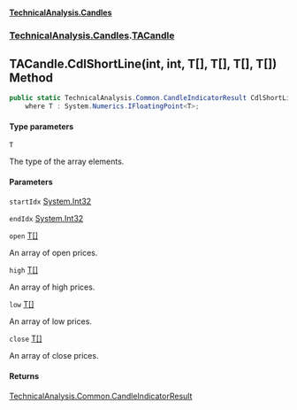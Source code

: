 #### [TechnicalAnalysis.Candles](TechnicalAnalysis.Candles.md 'TechnicalAnalysis.Candles')
### [TechnicalAnalysis.Candles](TechnicalAnalysis.Candles.md#TechnicalAnalysis.Candles 'TechnicalAnalysis.Candles').[TACandle](TACandle.md 'TechnicalAnalysis.Candles.TACandle')

## TACandle.CdlShortLine<T>(int, int, T[], T[], T[], T[]) Method

```csharp
public static TechnicalAnalysis.Common.CandleIndicatorResult CdlShortLine<T>(int startIdx, int endIdx, T[] open, T[] high, T[] low, T[] close)
    where T : System.Numerics.IFloatingPoint<T>;
```
#### Type parameters

<a name='TechnicalAnalysis.Candles.TACandle.CdlShortLine_T_(int,int,T[],T[],T[],T[]).T'></a>

`T`

The type of the array elements.
#### Parameters

<a name='TechnicalAnalysis.Candles.TACandle.CdlShortLine_T_(int,int,T[],T[],T[],T[]).startIdx'></a>

`startIdx` [System.Int32](https://docs.microsoft.com/en-us/dotnet/api/System.Int32 'System.Int32')

<a name='TechnicalAnalysis.Candles.TACandle.CdlShortLine_T_(int,int,T[],T[],T[],T[]).endIdx'></a>

`endIdx` [System.Int32](https://docs.microsoft.com/en-us/dotnet/api/System.Int32 'System.Int32')

<a name='TechnicalAnalysis.Candles.TACandle.CdlShortLine_T_(int,int,T[],T[],T[],T[]).open'></a>

`open` [T](TACandle.CdlShortLine_T_(int,int,T[],T[],T[],T[]).md#TechnicalAnalysis.Candles.TACandle.CdlShortLine_T_(int,int,T[],T[],T[],T[]).T 'TechnicalAnalysis.Candles.TACandle.CdlShortLine<T>(int, int, T[], T[], T[], T[]).T')[[]](https://docs.microsoft.com/en-us/dotnet/api/System.Array 'System.Array')

An array of open prices.

<a name='TechnicalAnalysis.Candles.TACandle.CdlShortLine_T_(int,int,T[],T[],T[],T[]).high'></a>

`high` [T](TACandle.CdlShortLine_T_(int,int,T[],T[],T[],T[]).md#TechnicalAnalysis.Candles.TACandle.CdlShortLine_T_(int,int,T[],T[],T[],T[]).T 'TechnicalAnalysis.Candles.TACandle.CdlShortLine<T>(int, int, T[], T[], T[], T[]).T')[[]](https://docs.microsoft.com/en-us/dotnet/api/System.Array 'System.Array')

An array of high prices.

<a name='TechnicalAnalysis.Candles.TACandle.CdlShortLine_T_(int,int,T[],T[],T[],T[]).low'></a>

`low` [T](TACandle.CdlShortLine_T_(int,int,T[],T[],T[],T[]).md#TechnicalAnalysis.Candles.TACandle.CdlShortLine_T_(int,int,T[],T[],T[],T[]).T 'TechnicalAnalysis.Candles.TACandle.CdlShortLine<T>(int, int, T[], T[], T[], T[]).T')[[]](https://docs.microsoft.com/en-us/dotnet/api/System.Array 'System.Array')

An array of low prices.

<a name='TechnicalAnalysis.Candles.TACandle.CdlShortLine_T_(int,int,T[],T[],T[],T[]).close'></a>

`close` [T](TACandle.CdlShortLine_T_(int,int,T[],T[],T[],T[]).md#TechnicalAnalysis.Candles.TACandle.CdlShortLine_T_(int,int,T[],T[],T[],T[]).T 'TechnicalAnalysis.Candles.TACandle.CdlShortLine<T>(int, int, T[], T[], T[], T[]).T')[[]](https://docs.microsoft.com/en-us/dotnet/api/System.Array 'System.Array')

An array of close prices.

#### Returns
[TechnicalAnalysis.Common.CandleIndicatorResult](https://docs.microsoft.com/en-us/dotnet/api/TechnicalAnalysis.Common.CandleIndicatorResult 'TechnicalAnalysis.Common.CandleIndicatorResult')